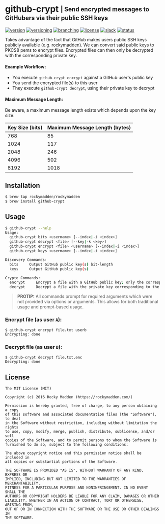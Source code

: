 # github-crypt <sub><sup>| Send encrypted messages to GitHubers via their public SSH keys</sup></sub>
[![version](http://img.shields.io/badge/version-v0.4.0-blue.svg)](https://github.com/rockymadden/github-crypt/releases)
[![versioning](http://img.shields.io/badge/versioning-semver-blue.svg)](http://semver.org/)
[![branching](http://img.shields.io/badge/branching-github%20flow-blue.svg)](https://guides.github.com/introduction/flow/)
[![license](http://img.shields.io/badge/license-mit-blue.svg)](https://opensource.org/licenses/MIT)
[![slack](http://img.shields.io/badge/slack-join-e01563.svg)](https://rockymadden-slackin.herokuapp.com/)
[![status](http://img.shields.io/badge/status-working-brightgreen.svg)](#)

Takes advantage of the fact that GitHub makes users public SSH keys publicly available
(e.g. [rockymadden](https://github.com/rockymadden.keys)). We can convert said public keys to PKCS8
pems to encrypt files. Encrypted files can then only be decrypted with the corresponding private
key.

#### Example Workflow:

* You execute `github-crypt encrypt` against a GitHub user's public key
* You send the encrypted file(s) to this user
* They execute `github-crypt decrypt`, using their private key to decrypt

#### Maximum Message Length:

Be aware, a maximum message length exists which depends upon the key size:

| Key Size (bits) | Maximum Message Length (bytes)
| --------------- | ------------------------------
| 768             | 85
| 1024            | 117
| 2048            | 246
| 4096            | 502
| 8192            | 1018

## Installation
```bash
$ brew tap rockymadden/rockymadden
$ brew install github-crypt
```

## Usage

```bash
$ github-crypt --help
Usage:
  github-crypt bits <username> [--index|-i <index>]
  github-crypt decrypt <file> [--key|-k <key>]
  github-crypt encrypt <file> <username> [--index|-i <index>]
  github-crypt keys <username> [--index|-i <index>]

Discovery Commands:
  bits     Output GitHub public key(s) bit-length
  keys     Output GitHub public key(s)

Crypto Commands:
  encrypt     Encrypt a file with a GitHub public key; only the corresponding private key can decrypt
  decrypt     Decrypt a file with the private key corresponding to the GitHub public key used to encrypt
```

> __PROTIP:__ All commands prompt for required arguments which were not provided via options or
arguments. This allows for both traditional usage and prompt-based usage.

### Encrypt file (as user `A`):
```bash
$ github-crypt encrypt file.txt userb
Encrypting: done
```

### Decrypt file (as user `B`):
```bash
$ github-crypt decrypt file.txt.enc
Decrypting: done
```

## License
```
The MIT License (MIT)

Copyright (c) 2016 Rocky Madden (https://rockymadden.com/)

Permission is hereby granted, free of charge, to any person obtaining a copy
of this software and associated documentation files (the "Software"), to deal
in the Software without restriction, including without limitation the rights
to use, copy, modify, merge, publish, distribute, sublicense, and/or sell
copies of the Software, and to permit persons to whom the Software is
furnished to do so, subject to the following conditions:

The above copyright notice and this permission notice shall be included in
all copies or substantial portions of the Software.

THE SOFTWARE IS PROVIDED "AS IS", WITHOUT WARRANTY OF ANY KIND, EXPRESS OR
IMPLIED, INCLUDING BUT NOT LIMITED TO THE WARRANTIES OF MERCHANTABILITY,
FITNESS FOR A PARTICULAR PURPOSE AND NONINFRINGEMENT. IN NO EVENT SHALL THE
AUTHORS OR COPYRIGHT HOLDERS BE LIABLE FOR ANY CLAIM, DAMAGES OR OTHER
LIABILITY, WHETHER IN AN ACTION OF CONTRACT, TORT OR OTHERWISE, ARISING FROM,
OUT OF OR IN CONNECTION WITH THE SOFTWARE OR THE USE OR OTHER DEALINGS IN
THE SOFTWARE.
```

